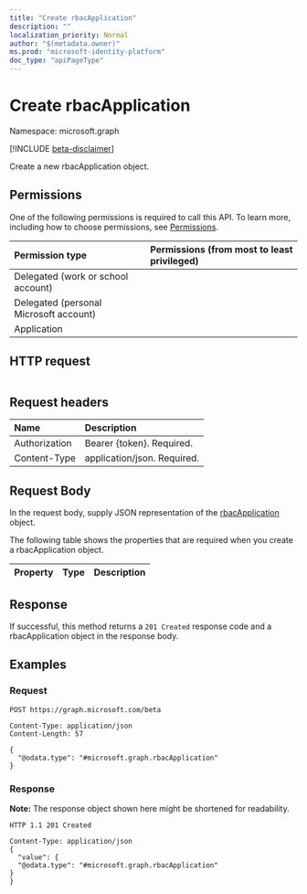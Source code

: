 ```yaml
---
title: "Create rbacApplication"
description: ""
localization_priority: Normal
author: "$(metadata.owner)"
ms.prod: "microsoft-identity-platform"
doc_type: "apiPageType"
---
```


# Create rbacApplication

Namespace: microsoft.graph

[!INCLUDE [beta-disclaimer](../../includes/beta-disclaimer.md)]

Create a new rbacApplication object.

## Permissions

One of the following permissions is required to call this API. To learn more, including how to choose permissions, see [Permissions](/graph/permissions-reference).

| Permission type                        | Permissions (from most to least privileged) |
| :------------------------------------- | :------------------------------------------ |
| Delegated (work or school account)     |                                             |
| Delegated (personal Microsoft account) |                                             |
| Application                            |                                             |

## HTTP request

<!-- {
  "blockType": "ignored"
}
-->

```http

```

## Request headers

| Name          | Description                 |
| :------------ | :-------------------------- |
| Authorization | Bearer {token}. Required.   |
| Content-Type  | application/json. Required. |

## Request Body

In the request body, supply JSON representation of the [rbacApplication](../resources/-rbacapplication.md) object.

<!-- Actions and Functions -->

<!-- CRUD Methods -->

The following table shows the properties that are required when you create a rbacApplication object.

| Property | Type | Description |
| :------- | :--- | :---------- |

## Response

If successful, this method returns a `201 Created` response code and a rbacApplication object in the response body.

## Examples

### Request

<!-- {
  "blockType": "request",
  "name": "create_rbacapplication"
}
-->

```http
POST https://graph.microsoft.com/beta

Content-Type: application/json
Content-Length: 57

{
  "@odata.type": "#microsoft.graph.rbacApplication"
}

```

### Response

**Note:** The response object shown here might be shortened for readability.

<!-- {
  "blockType": "response",
  "truncated": true,
  "@odata.type": "Microsoft.EnterpriseRbac.rbacApplication"
}
-->

```http
HTTP 1.1 201 Created

Content-Type: application/json
{
  "value": {
  "@odata.type": "#microsoft.graph.rbacApplication"
}
}

```
